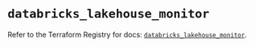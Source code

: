 # `databricks_lakehouse_monitor`

Refer to the Terraform Registry for docs: [`databricks_lakehouse_monitor`](https://registry.terraform.io/providers/databricks/databricks/1.55.0/docs/resources/lakehouse_monitor).
